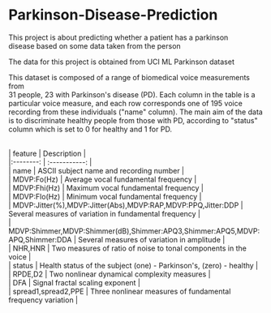 # Parkinson-Disease-Prediction

This project is about predicting whether a patient has a parkinson <br> 
disease based on some data taken from the person <br> 

The data for this project is obtained from UCI ML Parkinson dataset <br>

This dataset is composed of a range of biomedical voice measurements from  <br> 
31 people, 23 with Parkinson's disease (PD). Each column in the table is a <br> 
particular voice measure, and each row corresponds one of 195 voice <br> 
recording from these individuals ("name" column). The main aim of the data  <br> 
is to discriminate healthy people from those with PD, according to "status" <br> 
column which is set to 0 for healthy and 1 for PD.
<br> 
<br>

| feature | Description | <br>
|:--------: | :-----------: | <br>
| name | ASCII subject name and recording number | <br>
| MDVP:Fo(Hz) | Average vocal fundamental frequency | <br>
| MDVP:Fhi(Hz) | Maximum vocal fundamental frequency | <br>
| MDVP:Flo(Hz) | Minimum vocal fundamental frequency | <br>
| MDVP:Jitter(%),MDVP:Jitter(Abs),MDVP:RAP,MDVP:PPQ,Jitter:DDP | Several measures of variation in fundamental frequency | <br>
| MDVP:Shimmer,MDVP:Shimmer(dB),Shimmer:APQ3,Shimmer:APQ5,MDVP:APQ,Shimmer:DDA  | Several measures of variation in amplitude | <br>
| NHR,HNR | Two measures of ratio of noise to tonal components in the voice | <br>
| status | Health status of the subject (one) - Parkinson's, (zero) - healthy | <br>
| RPDE,D2 | Two nonlinear dynamical complexity measures | <br>
| DFA | Signal fractal scaling exponent | <br>
| spread1,spread2,PPE | Three nonlinear measures of fundamental frequency variation | <br>
